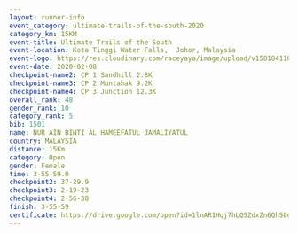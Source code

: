 ```yaml
--- 
layout: runner-info 
event_category: ultimate-trails-of-the-south-2020 
category_km: 15KM 
event-title: Ultimate Trails of the South 
event-location: Kota Tinggi Water Falls,  Johor, Malaysia 
event-logo: https://res.cloudinary.com/raceyaya/image/upload/v1581841103/logo/2020/ultimate-trails-2020_i93dfj.jpg 
event-date: 2020-02-08 
checkpoint-name2: CP 1 Sandhill 2.8K 
checkpoint-name3: CP 2 Muntahak 9.2K 
checkpoint-name4: CP 3 Junction 12.3K 
overall_rank: 48
gender_rank: 10
category_rank: 5
bib: 1501
name: NUR AIN BINTI AL HAMEEFATUL JAMALIYATUL
country: MALAYSIA
distance: 15Km
category: Open
gender: Female
time: 3-55-59.0
checkpoint2: 37-29.9
checkpoint3: 2-19-23
checkpoint4: 2-56-38
finish: 3-55-59
certificate: https://drive.google.com/open?id=1lnAR1Hqj7hLQSZdxZn6QhS0qJvA942-e
--- 
```

